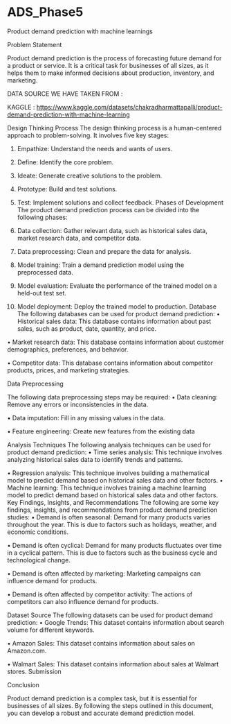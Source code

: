 # ADS_Phase5
Product demand prediction with machine learnings


Problem Statement

Product demand prediction is the process of forecasting future demand for a product or service. It is a critical task for businesses of all sizes, as it helps them to make informed decisions about production, inventory, and marketing.

DATA SOURCE WE HAVE TAKEN FROM :

KAGGLE :  https://www.kaggle.com/datasets/chakradharmattapalli/product-demand-prediction-with-machine-learning

Design Thinking Process
The design thinking process is a human-centered approach to problem-solving. It involves five key stages:
1.	Empathize: Understand the needs and wants of users.

2.	Define: Identify the core problem.

3.	Ideate: Generate creative solutions to the problem.

4.	Prototype: Build and test solutions.

5.	Test: Implement solutions and collect feedback.
Phases of Development
The product demand prediction process can be divided into the following phases:
1.	Data collection: Gather relevant data, such as historical sales data, market research data, and competitor data.

2.	Data preprocessing: Clean and prepare the data for analysis.

3.	Model training: Train a demand prediction model using the preprocessed data.

4.	Model evaluation: Evaluate the performance of the trained model on a held-out test set.

5.	Model deployment: Deploy the trained model to production.
Database
The following databases can be used for product demand prediction:
•	Historical sales data: This database contains information about past sales, such as product, date, quantity, and price.

•	Market research data: This database contains information about customer demographics, preferences, and behavior.

•	Competitor data: This database contains information about competitor products, prices, and marketing strategies.

Data Preprocessing

The following data preprocessing steps may be required:
•	Data cleaning: Remove any errors or inconsistencies in the data.

•	Data imputation: Fill in any missing values in the data.

•	Feature engineering: Create new features from the existing data

Analysis Techniques
The following analysis techniques can be used for product demand prediction:
•	Time series analysis: This technique involves analyzing historical sales data to identify trends and patterns.

•	Regression analysis: This technique involves building a mathematical model to predict demand based on historical sales data and other factors.
•	Machine learning: This technique involves training a machine learning model to predict demand based on historical sales data and other factors.
Key Findings, Insights, and Recommendations
The following are some key findings, insights, and recommendations from product demand prediction studies:
•	Demand is often seasonal: Demand for many products varies throughout the year. This is due to factors such as holidays, weather, and economic conditions.

•	Demand is often cyclical: Demand for many products fluctuates over time in a cyclical pattern. This is due to factors such as the business cycle and technological change.


•	Demand is often affected by marketing: Marketing campaigns can influence demand for products.

•	Demand is often affected by competitor activity: The actions of competitors can also influence demand for products.


Dataset Source
The following datasets can be used for product demand prediction:
•	Google Trends: This dataset contains information about search volume for different keywords.

•	Amazon Sales: This dataset contains information about sales on Amazon.com.

•	Walmart Sales: This dataset contains information about sales at Walmart stores.
Submission

Conclusion

Product demand prediction is a complex task, but it is essential for businesses of all sizes. By following the steps outlined in this document, you can develop a robust and accurate demand prediction model.
